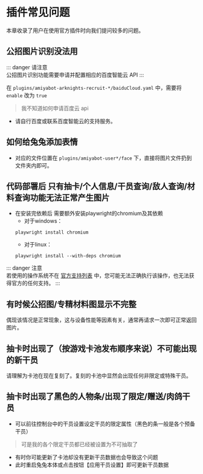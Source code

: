 # 插件常见问题

本章收录了用户在使用官方插件时向我们提问较多的问题。

## 公招图片识别没法用

::: danger 请注意<br>
公招图片识别功能需要申请并配置相应的百度智能云 API
:::

在 `plugins/amiyabot-arknights-recruit-*/baiduCloud.yaml` 中，需要将 `enable` 改为 `true`

> 我不知道如何申请百度云 api

+ 请自行百度或联系百度智能云的支持服务。

## 如何给兔兔添加表情

+ 对应的文件位置在 `plugins/amiyabot-user*/face` 下，直接将图片文件扔到文件夹内即可。

## 代码部署后 只有抽卡/个人信息/干员查询/敌人查询/材料查询功能无法正常产生图片

+ 在安装完依赖后 需要额外安装playwright的chromium及其依赖
    + 对于windows：
    ```shell
    playwright install chromium
    ```
    + 对于linux：
    ```shell
    playwright install --with-deps chromium
    ```

::: danger 注意<br>
若使用的操作系统不在 [官方支持列表](/guide/deploy/getStarted.html) 中，您可能无法正确执行该操作，也无法获得官方的任何支持。
:::

## 有时候公招图/专精材料图显示不完整

偶现该情况是正常现象，这与设备性能等因素有关，通常再请求一次即可正常返回图片。

## 抽卡时出现了（按游戏卡池发布顺序来说）不可能出现的新干员

请理解为卡池在现在复刻了。复刻的卡池中显然会出现任何非限定或特殊干员。

## 抽卡时出现了黑色的人物条/出现了限定/赠送/肉鸽干员

+ 可以前往控制台中的干员设置设定干员的限定属性（黑色的条一般是各个预备干员）

> 可是我的各个限定干员都已经被设置为不可抽取了

+ 有时你可能更新了卡池却没有更新干员数据也会导致这个问题
+ 此时重启兔兔本体或点击按钮【应用干员设置】即可更新干员数据
